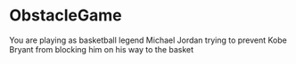 # ObstacleGame

You are playing as basketball legend Michael Jordan trying to prevent Kobe Bryant from blocking him on his way to the basket

